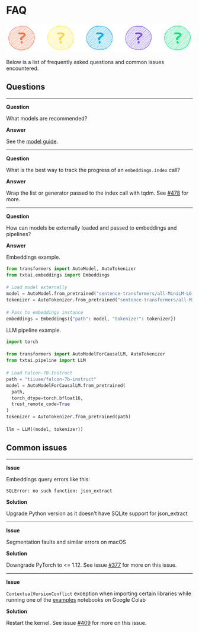 # FAQ

![faq](images/faq.png)

Below is a list of frequently asked questions and common issues encountered.

## Questions

----------

__Question__

What models are recommended?

__Answer__

See the [model guide](../models).

----------

__Question__

What is the best way to track the progress of an `embeddings.index` call?

__Answer__

Wrap the list or generator passed to the index call with tqdm. See [#478](https://github.com/neuml/txtai/issues/478) for more.

----------

__Question__

How can models be externally loaded and passed to embeddings and pipelines?

__Answer__

Embeddings example.

```python
from transformers import AutoModel, AutoTokenizer
from txtai.embeddings import Embeddings

# Load model externally
model = AutoModel.from_pretrained("sentence-transformers/all-MiniLM-L6-v2")
tokenizer = AutoTokenizer.from_pretrained("sentence-transformers/all-MiniLM-L6-v2")

# Pass to embeddings instance
embeddings = Embeddings({"path": model, "tokenizer": tokenizer})
```

LLM pipeline example.

```python
import torch

from transformers import AutoModelForCausalLM, AutoTokenizer
from txtai.pipeline import LLM

# Load Falcon-7B-Instruct
path = "tiiuae/falcon-7b-instruct"
model = AutoModelForCausalLM.from_pretrained(
  path,
  torch_dtype=torch.bfloat16,
  trust_remote_code=True
)
tokenizer = AutoTokenizer.from_pretrained(path)

llm = LLM((model, tokenizer))
```

## Common issues

----------

__Issue__

Embeddings query errors like this:

```
SQLError: no such function: json_extract
```

__Solution__

Upgrade Python version as it doesn't have SQLite support for json_extract

----------

__Issue__

Segmentation faults and similar errors on macOS

__Solution__

Downgrade PyTorch to <= 1.12. See issue [#377](https://github.com/neuml/txtai/issues/377) for more on this issue. 

----------

__Issue__

`ContextualVersionConflict` exception when importing certain libraries while running one of the [examples](../examples) notebooks on Google Colab

__Solution__

Restart the kernel. See issue [#409](https://github.com/neuml/txtai/issues/409) for more on this issue. 
